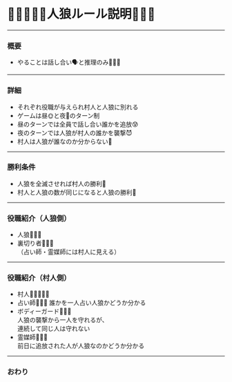 # 🧔🏻👱🏻‍♀️人狼ルール説明🧛🏿‍♂️
---

### 概要

* やることは話し合い🗣と推理のみ🕵🏻‍♂️
---

### 詳細
* それぞれ役職が与えられ村人と人狼に別れる
* ゲームは昼🌞と夜🌚のターン制
* 昼のターンでは全員で話し合い誰かを追放😰
* 夜のターンでは人狼が村人の誰かを襲撃😈
* 村人は人狼が誰なのか分からない🤔
---

### 勝利条件
* 人狼を全滅させれば村人の勝利👫
* 村人と人狼の数が同じになると人狼の勝利👹
---

### 役職紹介（人狼側）
* 人狼🧛🏿‍♂️
* 裏切り者👨🏿‍🎤  
（占い師・霊媒師には村人に見える）
---

### 役職紹介（村人側）
* 村人🧔🏻👱🏻‍♀️
* 占い師🧙🏻‍♀️
誰かを一人占い人狼かどうか分かる
* ボディーガード👮🏻‍♂️  
人狼の襲撃から一人を守れるが、  
連続して同じ人は守れない
* 霊媒師🧝🏻‍♀️  
前日に追放された人が人狼なのかどうか分かる
---

### おわり
